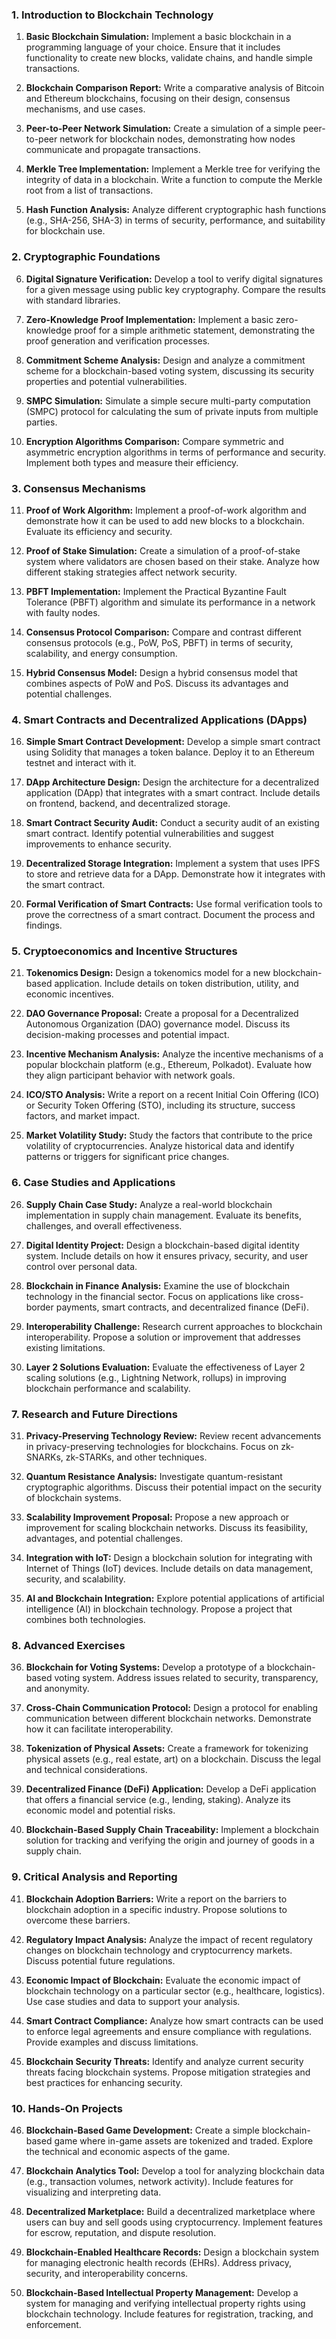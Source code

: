 ### **1. Introduction to Blockchain Technology**

1. **Basic Blockchain Simulation:** Implement a basic blockchain in a programming language of your choice. Ensure that it includes functionality to create new blocks, validate chains, and handle simple transactions.

2. **Blockchain Comparison Report:** Write a comparative analysis of Bitcoin and Ethereum blockchains, focusing on their design, consensus mechanisms, and use cases.

3. **Peer-to-Peer Network Simulation:** Create a simulation of a simple peer-to-peer network for blockchain nodes, demonstrating how nodes communicate and propagate transactions.

4. **Merkle Tree Implementation:** Implement a Merkle tree for verifying the integrity of data in a blockchain. Write a function to compute the Merkle root from a list of transactions.

5. **Hash Function Analysis:** Analyze different cryptographic hash functions (e.g., SHA-256, SHA-3) in terms of security, performance, and suitability for blockchain use.

### **2. Cryptographic Foundations**

6. **Digital Signature Verification:** Develop a tool to verify digital signatures for a given message using public key cryptography. Compare the results with standard libraries.

7. **Zero-Knowledge Proof Implementation:** Implement a basic zero-knowledge proof for a simple arithmetic statement, demonstrating the proof generation and verification processes.

8. **Commitment Scheme Analysis:** Design and analyze a commitment scheme for a blockchain-based voting system, discussing its security properties and potential vulnerabilities.

9. **SMPC Simulation:** Simulate a simple secure multi-party computation (SMPC) protocol for calculating the sum of private inputs from multiple parties.

10. **Encryption Algorithms Comparison:** Compare symmetric and asymmetric encryption algorithms in terms of performance and security. Implement both types and measure their efficiency.

### **3. Consensus Mechanisms**

11. **Proof of Work Algorithm:** Implement a proof-of-work algorithm and demonstrate how it can be used to add new blocks to a blockchain. Evaluate its efficiency and security.

12. **Proof of Stake Simulation:** Create a simulation of a proof-of-stake system where validators are chosen based on their stake. Analyze how different staking strategies affect network security.

13. **PBFT Implementation:** Implement the Practical Byzantine Fault Tolerance (PBFT) algorithm and simulate its performance in a network with faulty nodes.

14. **Consensus Protocol Comparison:** Compare and contrast different consensus protocols (e.g., PoW, PoS, PBFT) in terms of security, scalability, and energy consumption.

15. **Hybrid Consensus Model:** Design a hybrid consensus model that combines aspects of PoW and PoS. Discuss its advantages and potential challenges.

### **4. Smart Contracts and Decentralized Applications (DApps)**

16. **Simple Smart Contract Development:** Develop a simple smart contract using Solidity that manages a token balance. Deploy it to an Ethereum testnet and interact with it.

17. **DApp Architecture Design:** Design the architecture for a decentralized application (DApp) that integrates with a smart contract. Include details on frontend, backend, and decentralized storage.

18. **Smart Contract Security Audit:** Conduct a security audit of an existing smart contract. Identify potential vulnerabilities and suggest improvements to enhance security.

19. **Decentralized Storage Integration:** Implement a system that uses IPFS to store and retrieve data for a DApp. Demonstrate how it integrates with the smart contract.

20. **Formal Verification of Smart Contracts:** Use formal verification tools to prove the correctness of a smart contract. Document the process and findings.

### **5. Cryptoeconomics and Incentive Structures**

21. **Tokenomics Design:** Design a tokenomics model for a new blockchain-based application. Include details on token distribution, utility, and economic incentives.

22. **DAO Governance Proposal:** Create a proposal for a Decentralized Autonomous Organization (DAO) governance model. Discuss its decision-making processes and potential impact.

23. **Incentive Mechanism Analysis:** Analyze the incentive mechanisms of a popular blockchain platform (e.g., Ethereum, Polkadot). Evaluate how they align participant behavior with network goals.

24. **ICO/STO Analysis:** Write a report on a recent Initial Coin Offering (ICO) or Security Token Offering (STO), including its structure, success factors, and market impact.

25. **Market Volatility Study:** Study the factors that contribute to the price volatility of cryptocurrencies. Analyze historical data and identify patterns or triggers for significant price changes.

### **6. Case Studies and Applications**

26. **Supply Chain Case Study:** Analyze a real-world blockchain implementation in supply chain management. Evaluate its benefits, challenges, and overall effectiveness.

27. **Digital Identity Project:** Design a blockchain-based digital identity system. Include details on how it ensures privacy, security, and user control over personal data.

28. **Blockchain in Finance Analysis:** Examine the use of blockchain technology in the financial sector. Focus on applications like cross-border payments, smart contracts, and decentralized finance (DeFi).

29. **Interoperability Challenge:** Research current approaches to blockchain interoperability. Propose a solution or improvement that addresses existing limitations.

30. **Layer 2 Solutions Evaluation:** Evaluate the effectiveness of Layer 2 scaling solutions (e.g., Lightning Network, rollups) in improving blockchain performance and scalability.

### **7. Research and Future Directions**

31. **Privacy-Preserving Technology Review:** Review recent advancements in privacy-preserving technologies for blockchains. Focus on zk-SNARKs, zk-STARKs, and other techniques.

32. **Quantum Resistance Analysis:** Investigate quantum-resistant cryptographic algorithms. Discuss their potential impact on the security of blockchain systems.

33. **Scalability Improvement Proposal:** Propose a new approach or improvement for scaling blockchain networks. Discuss its feasibility, advantages, and potential challenges.

34. **Integration with IoT:** Design a blockchain solution for integrating with Internet of Things (IoT) devices. Include details on data management, security, and scalability.

35. **AI and Blockchain Integration:** Explore potential applications of artificial intelligence (AI) in blockchain technology. Propose a project that combines both technologies.

### **8. Advanced Exercises**

36. **Blockchain for Voting Systems:** Develop a prototype of a blockchain-based voting system. Address issues related to security, transparency, and anonymity.

37. **Cross-Chain Communication Protocol:** Design a protocol for enabling communication between different blockchain networks. Demonstrate how it can facilitate interoperability.

38. **Tokenization of Physical Assets:** Create a framework for tokenizing physical assets (e.g., real estate, art) on a blockchain. Discuss the legal and technical considerations.

39. **Decentralized Finance (DeFi) Application:** Develop a DeFi application that offers a financial service (e.g., lending, staking). Analyze its economic model and potential risks.

40. **Blockchain-Based Supply Chain Traceability:** Implement a blockchain solution for tracking and verifying the origin and journey of goods in a supply chain.

### **9. Critical Analysis and Reporting**

41. **Blockchain Adoption Barriers:** Write a report on the barriers to blockchain adoption in a specific industry. Propose solutions to overcome these barriers.

42. **Regulatory Impact Analysis:** Analyze the impact of recent regulatory changes on blockchain technology and cryptocurrency markets. Discuss potential future regulations.

43. **Economic Impact of Blockchain:** Evaluate the economic impact of blockchain technology on a particular sector (e.g., healthcare, logistics). Use case studies and data to support your analysis.

44. **Smart Contract Compliance:** Analyze how smart contracts can be used to enforce legal agreements and ensure compliance with regulations. Provide examples and discuss limitations.

45. **Blockchain Security Threats:** Identify and analyze current security threats facing blockchain systems. Propose mitigation strategies and best practices for enhancing security.

### **10. Hands-On Projects**

46. **Blockchain-Based Game Development:** Create a simple blockchain-based game where in-game assets are tokenized and traded. Explore the technical and economic aspects of the game.

47. **Blockchain Analytics Tool:** Develop a tool for analyzing blockchain data (e.g., transaction volumes, network activity). Include features for visualizing and interpreting data.

48. **Decentralized Marketplace:** Build a decentralized marketplace where users can buy and sell goods using cryptocurrency. Implement features for escrow, reputation, and dispute resolution.

49. **Blockchain-Enabled Healthcare Records:** Design a blockchain system for managing electronic health records (EHRs). Address privacy, security, and interoperability concerns.

50. **Blockchain-Based Intellectual Property Management:** Develop a system for managing and verifying intellectual property rights using blockchain technology. Include features for registration, tracking, and enforcement.
